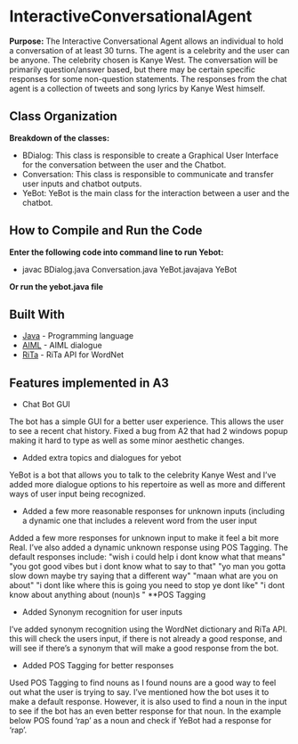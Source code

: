 # InteractiveConversationalAgent
**Purpose:**
The Interactive Conversational Agent allows an individual to hold a conversation of at least 30 turns. The agent is a celebrity and the user can be anyone. The celebrity chosen is Kanye West. The conversation will be primarily question/answer based, but there may be certain specific responses for some non-question statements. The responses from the chat agent is a collection of tweets and song lyrics by Kanye West himself.

## Class Organization

**Breakdown of the classes:**
* BDialog: This class is responsible to create a Graphical User Interface for the conversation between the user and the Chatbot. 
* Conversation: This class is responsible to communicate and transfer user inputs and chatbot outputs. 
* YeBot: YeBot is the main class for the interaction between a user and the chatbot. 

## How to Compile and Run the Code
**Enter the following code into command line to run Yebot:**
* javac BDialog.java Conversation.java YeBot.javajava YeBot

**Or run the yebot.java file**


## Built With

* [Java](https://www.java.com/) - Programming language 
* [AIML](https://www.tutorialspoint.com/aiml/) - AIML dialogue
* [RiTa](https://rednoise.org/rita/) - RiTa API for WordNet

## Features implemented in A3

* Chat Bot GUI

The bot has a simple GUI for a better user experience. This allows the 
user to see a recent chat history. Fixed a bug from A2 that had 2 windows popup making it hard to type as well as some minor aesthetic changes.

* Added extra topics and dialogues for yebot

YeBot is a bot that allows you to talk to the celebrity Kanye West and I’ve added more dialogue options to his repertoire as well as more and different ways of user input being recognized.

* Added a few more reasonable responses for unknown inputs (including a dynamic one that includes a relevent word from the user input

Added a few more responses for unknown input to make it feel a bit more 
Real. I’ve also added a dynamic unknown response using POS Tagging. 
The  default responses include:
  "wish i could help   i dont know what that means"
  "you got good vibes   but i dont know what to say to that"
  "yo man you gotta slow down   maybe try saying that a different way"
  "maan what are you on about"
  "i dont like where this is going   you need to stop   ye dont like"
  "i dont know about anything about (noun)s " **POS Tagging
  
* Added Synonym recognition for user inputs

I’ve added synonym recognition using the WordNet dictionary and RiTa API. this will check the users input, if there is not already a good response, and will see if there’s a synonym that will make a good response from the bot.

* Added POS Tagging for better responses

Used POS Tagging to find nouns as I found nouns are a good way to feel 
out what the user is trying to say. I’ve mentioned how the bot uses it to 
make a default response. However, it is also used to find a noun in the 
input to see if the bot has an even better response for that noun. In the 
example below POS found ‘rap’ as a noun and check if YeBot had a 
response for ‘rap’.




